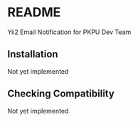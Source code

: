 README
========
Yii2 Email Notification for PKPU Dev Team

Installation
------------

Not yet implemented

Checking Compatibility
------------

Not yet implemented